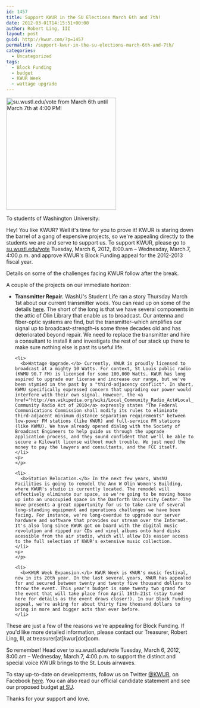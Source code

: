 ```yaml
---
id: 1457
title: Support KWUR in the SU Elections March 6th and 7th!
date: 2012-03-01T14:15:51+00:00
author: Robert Ling, III
layout: post
guid: http://kwur.com/?p=1457
permalink: /support-kwur-in-the-su-elections-march-6th-and-7th/
categories:
  - Uncategorized
tags:
  - Block Funding
  - budget
  - KWUR Week
  - wattage upgrade
---
```

<div class="pf-content">
  <p>
    <a href="http://kwur.com/support-kwur-in-the-su-elections-march-6th-and-7th/vote-kwur-sans-hat/" rel="attachment wp-att-1458" style="" target="" title=""><img alt="su.wustl.edu/vote from March 6th until March 7th at 4:00 PM!" class="size-medium wp-image-1458 alignnone alignnone alignnone alignnone alignnone alignnone" height="300" src="http://kwur.com/wp-content/uploads/2012/03/VOTE-KWUR_Medium-295x300.jpg" style="" title="VOTE KWUR" width="295" srcset="http://kwur.com/wp-content/uploads/2012/03/VOTE-KWUR_Medium-295x300.jpg 295w, http://kwur.com/wp-content/uploads/2012/03/VOTE-KWUR_Medium-1008x1024.jpg 1008w" sizes="(max-width: 295px) 100vw, 295px" /></a>
  </p>
  
  <p>
    To students of Washington University:
  </p>
  
  <p>
    Hey! You like KWUR? Well it's time for you to prove it! KWUR is staring down the barrel of a gang of expensive projects, so we're appealing directly to the students we are and serve to support us. To support KWUR, please go to <a href="http://su.wustl.edu/vote">su.wustl.edu/vote</a> Tuesday, March 6, 2012, 8:00.am – Wednesday, March.7, 4:00.p.m. and approve KWUR's Block Funding appeal for the 2012-2013 fiscal year.
  </p>
  
  <p>
    Details on some of the challenges facing KWUR follow after the break.
  </p>
  
  <p>
    <!--more-->
  </p>
  
  <p>
    A couple of the projects on our immediate horizon:
  </p>
  
  <ul>
    <li>
      <b>Transmitter Repair.</b> WashU's Student Life ran a story Thursday March 1st about our current transmitter woes. You can read up on some of the details <a href="http://www.studlife.com/news/student-union/2012/03/01/kwur-appealing-for-funding-to-replace-decades-old-equipment/">here</a>. The short of the long is that we have several components in the attic of Olin Library that enable us to broadcast. Our antenna and fiber-optic systems are find, but the transmitter–which amplifies our signal up to broadcast-strength–is some three decades old and has deteriorated beyond repair. We need to replace the transmitter and hire a consultant to install it and investigate the rest of our stack up there to make sure nothing else is past its useful life.
    </li>
    <p>
    </p>
    
    <li>
      <b>Wattage Upgrade.</b> Currently, KWUR is proudly licensed to broadcast at a mighty 10 Watts. For context, St Louis public radio (KWMU 90.7 FM) is licensed for some 100,000 Watts. KWUR has long aspired to upgrade our license and increase our range, but we've been stymied in the past by a "third-adjacency conflict". In short, KWMU specifically expressed concern that upgrading our power would interfere with their own signal. However, the <a href="http://en.wikipedia.org/wiki/Local_Community_Radio_Act#Local_Community_Radio_Act_of_2010">Local Community Radio Act of 2010</a> expressly states "The Federal Communications Commission shall modify its rules to eliminate third-adjacent minimum distance separation requirements" between low-power FM stations (like KWUR) and full-service FM stations (like KWMU). We have already opened dialog with the Society of Broadcast Engineers to help guide us through the upgrade application process, and they sound confident that we'll be able to secure a Kilowatt license without much trouble. We just need the money to pay the lawyers and consultants, and the FCC itself.
    </li>
    <p>
    </p>
    
    <li>
      <b>Station Relocation.</b> In the next few years, WashU Facilities is going to remodel the Ann W Olin Women's Building, where KWUR's studio is currently located. The remodel will effectively eliminate our space, so we're going to be moving house up into an unoccupied space in the Danforth University Center. The move presents a great opportunity for us to take care of several long-standing equipment and operations challenges we have been facing. For instance, we're long-overdue to upgrade our server hardware and software that provides our stream over the Internet. It's also long since KWUR got on board with the digital music revolution and ripped our CDs and vinyl albums onto hard disks acessible from the air studio, which will allow DJs easier access to the full selection of KWUR's extensive music collection.
    </li>
    <p>
    </p>
    
    <li>
      <b>KWUR Week Expansion.</b> KWUR Week is KWUR's music festival, now in its 20th year. In the last several years, KWUR has appealed for and secured between twenty and twenty five thousand dollars to throw the event. This year's budget is some twenty two grand for the event that will take place from April 16th-21st (stay tuned here for details as the event draws closer!). In our Block Funding appeal, we're asking for about thirty five thousand dollars to bring in more and bigger acts than ever before.  
    </li>
  </ul>
  
  <p>
    These are just a few of the reasons we're appealing for Block Funding. If you'd like more detailed information, please contact our Treasurer, Robert Ling, III, at treasurer[at]kwur[dot]com.
  </p>
  
  <p>
    So remember! Head over to su.wustl.edu/vote Tuesday, March 6, 2012, 8:00.am – Wednesday, March.7, 4:00.p.m. to support the distinct and special voice KWUR brings to the St. Louis airwaves.
  </p>
  
  <p>
    To stay up-to-date on developments, follow us on Twitter <a href="http://twitter.com/kwur">@KWUR</a>, on Facebook <a href="http://www.facebook.com/groups/296566947073871/">here</a>. You can also read our official candidate statement and see our proposed budget <a href="http://su.wustl.edu/blog/candidates-block-funding-statements-spring-2012">at SU</a>.
  </p>
  
  <p>
    Thanks for your support and love.
  </p>
</div>